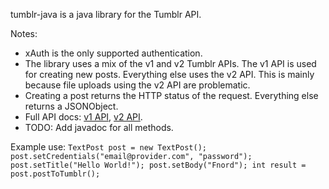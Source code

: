 tumblr-java is a java library for the Tumblr API.

Notes:

 * xAuth is the only supported authentication.
 * The library uses a mix of the v1 and v2 Tumblr APIs. The v1 API is used for creating new posts. Everything else uses the v2 API. This is mainly because file uploads using the v2 API are problematic.
 * Creating a post returns the HTTP status of the request. Everything else returns a JSONObject.
 * Full API docs: [v1 API](http://www.tumblr.com/docs/en/api/v1), [v2 API](http://www.tumblr.com/docs/en/api/v2).
 * TODO: Add javadoc for all methods.

Example use:
`
TextPost post = new TextPost();
post.setCredentials("email@provider.com", "password");
post.setTitle("Hello World!");
post.setBody("Fnord");
int result = post.postToTumblr();
`

